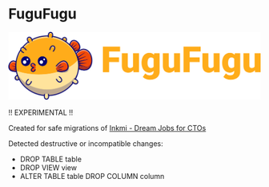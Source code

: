 
# FuguFugu

![FuguFugu](https://github.com/inkmi/fugufugu/blob/main/Logo.png?raw=true)

!! EXPERIMENTAL !!

Created for safe migrations of [Inkmi - Dream Jobs for CTOs](https://www.inkmi.com)

Detected destructive or incompatible changes:
* DROP TABLE table
* DROP VIEW view
* ALTER TABLE table DROP COLUMN column